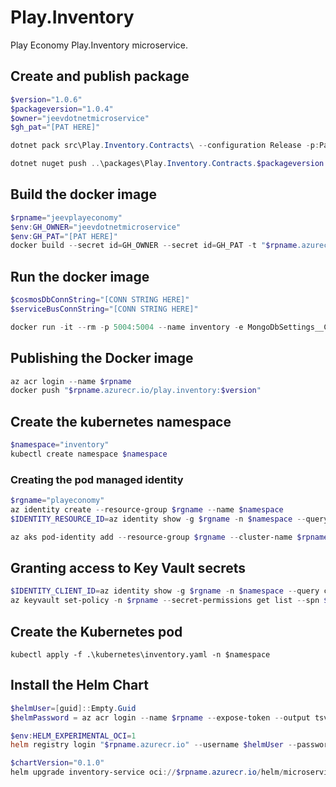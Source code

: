 # Play.Inventory
Play Economy Play.Inventory microservice.

## Create and publish package
```powershell
$version="1.0.6"
$packageversion="1.0.4"
$owner="jeevdotnetmicroservice"
$gh_pat="[PAT HERE]"

dotnet pack src\Play.Inventory.Contracts\ --configuration Release -p:PackageVersion=$packageversion -p:RepositoryUrl=https://github.com/$owner/Play.Inventory -o ..\packages

dotnet nuget push ..\packages\Play.Inventory.Contracts.$packageversion.nupkg --api-key $gh_pat --source "github"
```

## Build the docker image
```powershell
$rpname="jeevplayeconomy"
$env:GH_OWNER="jeevdotnetmicroservice"
$env:GH_PAT="[PAT HERE]"
docker build --secret id=GH_OWNER --secret id=GH_PAT -t "$rpname.azurecr.io/play.inventory:$version" .
```

## Run the docker image
```powershell
$cosmosDbConnString="[CONN STRING HERE]"
$serviceBusConnString="[CONN STRING HERE]"

docker run -it --rm -p 5004:5004 --name inventory -e MongoDbSettings__ConnectionString=$cosmosDbConnString -e  ServiceBusSettings__ConnectionString=$serviceBusConnString -e ServiceSettings__MessageBroker="SERVICEBUS" play.inventory:$version
```

## Publishing the Docker image
```powershell
az acr login --name $rpname
docker push "$rpname.azurecr.io/play.inventory:$version"
```

## Create the kubernetes namespace
```powershell
$namespace="inventory"
kubectl create namespace $namespace
```

### Creating the pod managed identity
```powershell
$rgname="playeconomy"
az identity create --resource-group $rgname --name $namespace
$IDENTITY_RESOURCE_ID=az identity show -g $rgname -n $namespace --query id -otsv

az aks pod-identity add --resource-group $rgname --cluster-name $rpname --namespace $namespace --name $namespace --identity-resource-id $IDENTITY_RESOURCE_ID
```

## Granting access to Key Vault secrets
```powershell
$IDENTITY_CLIENT_ID=az identity show -g $rgname -n $namespace --query clientId -otsv
az keyvault set-policy -n $rpname --secret-permissions get list --spn $IDENTITY_CLIENT_ID
```

## Create the Kubernetes pod
```poswershell
kubectl apply -f .\kubernetes\inventory.yaml -n $namespace
```

## Install the Helm Chart
```powershell
$helmUser=[guid]::Empty.Guid
$helmPassword = az acr login --name $rpname --expose-token --output tsv --query accessToken

$env:HELM_EXPERIMENTAL_OCI=1
helm registry login "$rpname.azurecr.io" --username $helmUser --password $helmPassword

$chartVersion="0.1.0"
helm upgrade inventory-service oci://$rpname.azurecr.io/helm/microservice --version $chartVersion -f .\helm\values.yaml -n $namespace --install
```
